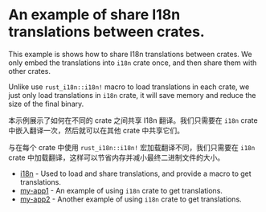 # An example of share I18n translations between crates.

This example is shows how to share I18n translations between crates. We only embed the translations into `i18n` crate once, and then share them with other crates.

Unlike use `rust_i18n::i18n!` macro to load translations in each crate, we just only load translations in `i18n` crate, it will save memory and reduce the size of the final binary.

本示例展示了如何在不同的 crate 之间共享 I18n 翻译。我们只需要在 `i18n` crate 中嵌入翻译一次，然后就可以在其他 crate 中共享它们。

与在每个 crate 中使用 `rust_i18n::i18n!` 宏加载翻译不同，我们只需要在 `i18n` crate 中加载翻译，这样可以节省内存并减小最终二进制文件的大小。

- [i18n](crate/i18n) - Used to load and share translations, and provide a macro to get translations.
- [my-app1](crate/my-app1) - An example of using `i18n` crate to get translations.
- [my-app2](crate/my-app2) - Another example of using `i18n` crate to get translations.
